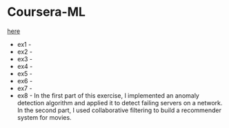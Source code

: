 # Coursera-ML
[here](https://www.coursera.org/learn/machine-learning/)

+ ex1 - 
+ ex2 -
+ ex3 -
+ ex4 -
+ ex5 -
+ ex6 -
+ ex7 -
+ ex8 - In the first part of this exercise, I implemented an anomaly detection algorithm and
applied it to detect failing servers on a network. In the second part, I
used collaborative filtering to build a recommender system for movies.
